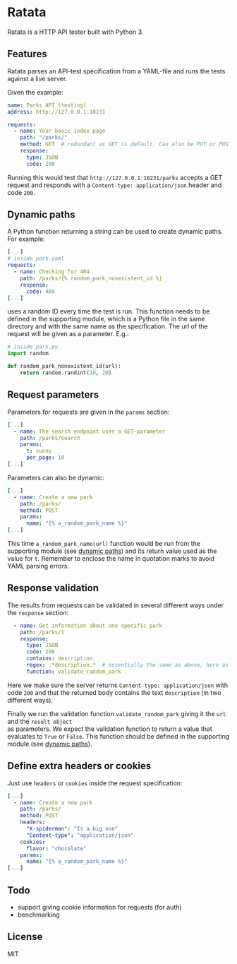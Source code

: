 Ratata
======

Ratata is a HTTP API tester built with Python 3.

Features
--------
Ratata parses an API-test specification from a YAML-file and runs the tests against a live server.

Given the example:
```YAML
name: Parks API (testing)
address: http://127.0.0.1:10231

requests:
  - name: Your basic index page
    path: "/parks/"
    method: GET  # redundant as GET is default. Can also be PUT or POST
    response:
      type: JSON
      code: 200
```

Running this would test that `http://127.0.0.1:10231/parks` accepts a GET request and responds with a 
`Content-type: application/json` header and code `200`.

Dynamic paths <a name="dynamic-paths"></a>
-------------
A Python function returning a string can be used to create dynamic paths. For example:
 
```YAML
[...]
# inside park.yaml
requests:
  - name: Checking for 404
    path: /parks/{% random_park_nonexistent_id %}
    response:
      code: 404
[...]
```

uses a random ID every time the test is run. This function needs to be defined in the supporting module, which is a
Python file in the same directory and with the same name as the specification. The url of the request will be 
given as a parameter. E.g.:

```Python
# inside park.py
import random

def random_park_nonexistent_id(url):
    return random.randint(10, 20)
```
 
Request parameters
------------------
Parameters for requests are given in the `params` section:

```YAML
[...]
  - name: The search endpoint uses a GET-parameter
    path: /parks/search
    params:
      t: sunny
      per_page: 10
[...]
```

Parameters can also be dynamic: 

```YAML
[...]
  - name: Create a new park
    path: /parks/
    method: POST
    params:
      name: "{% a_random_park_name %}"
[...]
```
This time `a_random_park_name(url)` function would be run from the supporting module (see [dynamic paths](#dynamic-paths))
and its return value used as the value for `t`. Remember to enclose the name in quotation marks to avoid YAML parsing 
errors.


Response validation
-------------------
The results from requests can be validated in several different ways under the `response` section:
```YAML
  - name: Get information about one specific park
    path: /parks/1
    response:
      type: JSON
      code: 200
      contains: description
      regex: .*description.*  # essentially the same as above, here as an example
      function: validate_random_park
```

Here we make sure the server returns `Content-type: application/json` with code `200` and that the 
returned body contains the text `description` (in two different ways). 

Finally we run the validation function `validate_random_park` giving it the `url` and the `result object`  
as parameters. We expect the validation function to return a value that evaluates to `True` or `False`.
This function should be defined in the supporting module (see [dynamic paths](#dynamic-paths)).


Define extra headers or cookies
-------------------------------

Just use `headers` or `cookies` inside the request specification:

```YAML
[...]
  - name: Create a new park
    path: /parks/
    method: POST
    headers:
      "X-spiderman": "Is a big one"
      "Content-type": "application/json"
    cookies:
      flavor: "chocolate"
    params:
      name: "{% a_random_park_name %}"
[...]
```

Todo
----
- support giving cookie information for requests (for auth)
- benchmarking

License
-------
MIT
